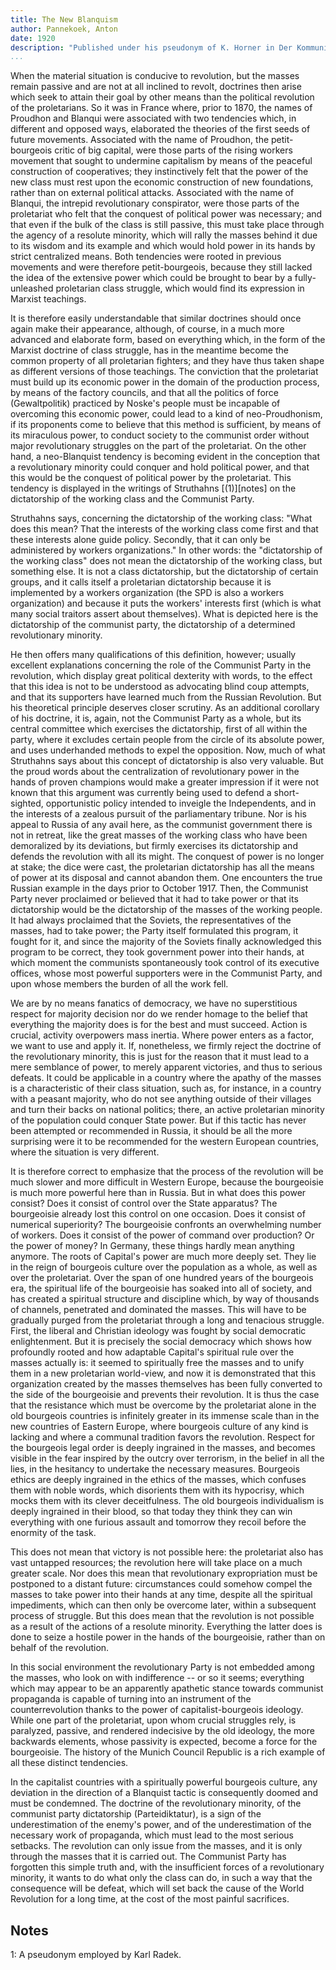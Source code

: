 ```yaml
---
title: The New Blanquism
author: Pannekoek, Anton
date: 1920
description: "Published under his pseudonym of K. Horner in Der Kommunist on February 3, 1920, this article summarizes the main point of his longer World Revolution and Communist Tactics of the same year: that compared to the Russian proletariat, the proletariat of Western Europe had to face a much stronger bourgeoisie, one with centuries of ideology on its side; as such, the proletariat of Western Europe could not seize power as a clique, but only as a mass, consciously-acting class. See also Gorter's writing of the period. From https://www.marxists.org/archive/pannekoe/1920/blanquism.htm"
...
```


When the material situation is conducive to revolution, but the masses remain passive and are not at all inclined to revolt, doctrines then arise which seek to attain their goal by other means than the political revolution of the proletarians. So it was in France where, prior to 1870, the names of Proudhon and Blanqui were associated with two tendencies which, in different and opposed ways, elaborated the theories of the first seeds of future movements. Associated with the name of Proudhon, the petit-bourgeois critic of big capital, were those parts of the rising workers movement that sought to undermine capitalism by means of the peaceful construction of cooperatives; they instinctively felt that the power of the new class must rest upon the economic construction of new foundations, rather than on external political attacks. Associated with the name of Blanqui, the intrepid revolutionary conspirator, were those parts of the proletariat who felt that the conquest of political power was necessary; and that even if the bulk of the class is still passive, this must take place through the agency of a resolute minority, which will rally the masses behind it due to its wisdom and its example and which would hold power in its hands by strict centralized means. Both tendencies were rooted in previous movements and were therefore petit-bourgeois, because they still lacked the idea of the extensive power which could be brought to bear by a fully-unleashed proletarian class struggle, which would find its expression in Marxist teachings.

It is therefore easily understandable that similar doctrines should once again make their appearance, although, of course, in a much more advanced and elaborate form, based on everything which, in the form of the Marxist doctrine of class struggle, has in the meantime become the common property of all proletarian fighters; and they have thus taken shape as different versions of those teachings. The conviction that the proletariat must build up its economic power in the domain of the production process, by means of the factory councils, and that all the politics of force (Gewaltpolitik) practiced by Noske's people must be incapable of overcoming this economic power, could lead to a kind of neo-Proudhonism, if its proponents come to believe that this method is sufficient, by means of its miraculous power, to conduct society to the communist order without major revolutionary struggles on the part of the proletariat. On the other hand, a neo-Blanquist tendency is becoming evident in the conception that a revolutionary minority could conquer and hold political power, and that this would be the conquest of political power by the proletariat. This tendency is displayed in the writings of Struthahns [(1)][notes] on the dictatorship of the working class and the Communist Party.

Struthahns says, concerning the dictatorship of the working class: "What does this mean? That the interests of the working class come first and that these interests alone guide policy. Secondly, that it can only be administered by workers organizations." In other words: the "dictatorship of the working class" does not mean the dictatorship of the working class, but something else. It is not a class dictatorship, but the dictatorship of certain groups, and it calls itself a proletarian dictatorship because it is implemented by a workers organization (the SPD is also a workers organization) and because it puts the workers' interests first (which is what many social traitors assert about themselves). What is depicted here is the dictatorship of the communist party, the dictatorship of a determined revolutionary minority.

He then offers many qualifications of this definition, however; usually excellent explanations concerning the role of the Communist Party in the revolution, which display great political dexterity with words, to the effect that this idea is not to be understood as advocating blind coup attempts, and that its supporters have learned much from the Russian Revolution. But his theoretical principle deserves closer scrutiny. As an additional corollary of his doctrine, it is, again, not the Communist Party as a whole, but its central committee which exercises the dictatorship, first of all within the party, where it excludes certain people from the circle of its absolute power, and uses underhanded methods to expel the opposition. Now, much of what Struthahns says about this concept of dictatorship is also very valuable. But the proud words about the centralization of revolutionary power in the hands of proven champions would make a greater impression if it were not known that this argument was currently being used to defend a short-sighted, opportunistic policy intended to inveigle the Independents, and in the interests of a zealous pursuit of the parliamentary tribune. Nor is his appeal to Russia of any avail here, as the communist government there is not in retreat, like the great masses of the working class who have been demoralized by its deviations, but firmly exercises its dictatorship and defends the revolution with all its might. The conquest of power is no longer at stake; the dice were cast, the proletarian dictatorship has all the means of power at its disposal and cannot abandon them. One encounters the true Russian example in the days prior to October 1917. Then, the Communist Party never proclaimed or believed that it had to take power or that its dictatorship would be the dictatorship of the masses of the working people. It had always proclaimed that the Soviets, the representatives of the masses, had to take power; the Party itself formulated this program, it fought for it, and since the majority of the Soviets finally acknowledged this program to be correct, they took government power into their hands, at which moment the communists spontaneously took control of its executive offices, whose most powerful supporters were in the Communist Party, and upon whose members the burden of all the work fell.

We are by no means fanatics of democracy, we have no superstitious respect for majority decision nor do we render homage to the belief that everything the majority does is for the best and must succeed. Action is crucial, activity overpowers mass inertia. Where power enters as a factor, we want to use and apply it. If, nonetheless, we firmly reject the doctrine of the revolutionary minority, this is just for the reason that it must lead to a mere semblance of power, to merely apparent victories, and thus to serious defeats. It could be applicable in a country where the apathy of the masses is a characteristic of their class situation, such as, for instance, in a country with a peasant majority, who do not see anything outside of their villages and turn their backs on national politics; there, an active proletarian minority of the population could conquer State power. But if this tactic has never been attempted or recommended in Russia, it should be all the more surprising were it to be recommended for the western European countries, where the situation is very different.

It is therefore correct to emphasize that the process of the revolution will be much slower and more difficult in Western Europe, because the bourgeoisie is much more powerful here than in Russia. But in what does this power consist? Does it consist of control over the State apparatus? The bourgeoisie already lost this control on one occasion. Does it consist of numerical superiority? The bourgeoisie confronts an overwhelming number of workers. Does it consist of the power of command over production? Or the power of money? In Germany, these things hardly mean anything anymore. The roots of Capital's power are much more deeply set. They lie in the reign of bourgeois culture over the population as a whole, as well as over the proletariat. Over the span of one hundred years of the bourgeois era, the spiritual life of the bourgeoisie has soaked into all of society, and has created a spiritual structure and discipline which, by way of thousands of channels, penetrated and dominated the masses. This will have to be gradually purged from the proletariat through a long and tenacious struggle. First, the liberal and Christian ideology was fought by social democratic enlightenment. But it is precisely the social democracy which shows how profoundly rooted and how adaptable Capital's spiritual rule over the masses actually is: it seemed to spiritually free the masses and to unify them in a new proletarian world-view, and now it is demonstrated that this organization created by the masses themselves has been fully converted to the side of the bourgeoisie and prevents their revolution. It is thus the case that the resistance which must be overcome by the proletariat alone in the old bourgeois countries is infinitely greater in its immense scale than in the new countries of Eastern Europe, where bourgeois culture of any kind is lacking and where a communal tradition favors the revolution. Respect for the bourgeois legal order is deeply ingrained in the masses, and becomes visible in the fear inspired by the outcry over terrorism, in the belief in all the lies, in the hesitancy to undertake the necessary measures. Bourgeois ethics are deeply ingrained in the ethics of the masses, which confuses them with noble words, which disorients them with its hypocrisy, which mocks them with its clever deceitfulness. The old bourgeois individualism is deeply ingrained in their blood, so that today they think they can win everything with one furious assault and tomorrow they recoil before the enormity of the task.

This does not mean that victory is not possible here: the proletariat also has vast untapped resources; the revolution here will take place on a much greater scale. Nor does this mean that revolutionary expropriation must be postponed to a distant future: circumstances could somehow compel the masses to take power into their hands at any time, despite all the spiritual impediments, which can then only be overcome later, within a subsequent process of struggle. But this does mean that the revolution is not possible as a result of the actions of a resolute minority. Everything the latter does is done to seize a hostile power in the hands of the bourgeoisie, rather than on behalf of the revolution.

In this social environment the revolutionary Party is not embedded among the masses, who look on with indifference -- or so it seems; everything which may appear to be an apparently apathetic stance towards communist propaganda is capable of turning into an instrument of the counterrevolution thanks to the power of capitalist-bourgeois ideology. While one part of the proletariat, upon whom crucial struggles rely, is paralyzed, passive, and rendered indecisive by the old ideology, the more backwards elements, whose passivity is expected, become a force for the bourgeoisie. The history of the Munich Council Republic is a rich example of all these distinct tendencies.

In the capitalist countries with a spiritually powerful bourgeois culture, any deviation in the direction of a Blanquist tactic is consequently doomed and must be condemned. The doctrine of the revolutionary minority, of the communist party dictatorship (Parteidiktatur), is a sign of the underestimation of the enemy's power, and of the underestimation of the necessary work of propaganda, which must lead to the most serious setbacks. The revolution can only issue from the masses, and it is only through the masses that it is carried out. The Communist Party has forgotten this simple truth and, with the insufficient forces of a revolutionary minority, it wants to do what only the class can do, in such a way that the consequence will be defeat, which will set back the cause of the World Revolution for a long time, at the cost of the most painful sacrifices.

## Notes

1: A pseudonym employed by Karl Radek.

